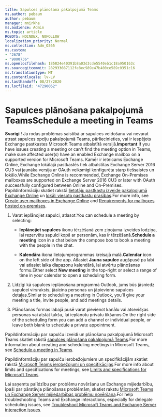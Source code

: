 ```yaml
---
title: Sapulces plānošana pakalpojumā Teams
ms.author: pebaum
author: pebaum
manager: mnirkhe
ms.audience: Admin
ms.topic: article
ROBOTS: NOINDEX, NOFOLLOW
localization_priority: Normal
ms.collection: Adm_O365
ms.custom:
- "2678"
- "9000736"
ms.openlocfilehash: 185024e40391b8a03d3cde5540eb1c18a950163c
ms.sourcegitcommit: 282933087112fe8ec989e47b400ce589c0351c16
ms.translationtype: MT
ms.contentlocale: lv-LV
ms.lasthandoff: 08/27/2020
ms.locfileid: "47290062"
---
```

# <a name="schedule-a-meeting-in-teams"></a><span data-ttu-id="82928-102">Sapulces plānošana pakalpojumā Teams</span><span class="sxs-lookup"><span data-stu-id="82928-102">Schedule a meeting in Teams</span></span>

<span data-ttu-id="82928-103">**Svarīgi** ! Ja rodas problēmas saistībā ar sapulces veidošanu vai nevarat atrast sapulces opciju pakalpojumā Teams, pārliecinieties, vai ir iespējots Exchange pastkastes Microsoft Teams atbalstītā versijā.</span><span class="sxs-lookup"><span data-stu-id="82928-103">**Important** If you have issues creating a meeting or can't find the meeting option in Teams, make sure affected user(s) have an enabled Exchange mailbox on a supported version for Microsoft Teams.</span></span> <span data-ttu-id="82928-104">Kamēr ir ieteicams Exchange Online, Exchange lokālajā pastkastēs tiek atbalstītas Exchange Server 2016 CU3 vai jaunāka versija ar OAuth veiksmīgi konfigurēta starp tiešsaistes un lokālo.</span><span class="sxs-lookup"><span data-stu-id="82928-104">While Exchange Online is recommended, Exchange On-Premises mailboxes are supported on Exchange Server 2016 CU3 or later with OAuth successfully configured between Online and On-Premises.</span></span> <span data-ttu-id="82928-105">Papildinformāciju skatiet rakstā [lietotāju pastkastu izveide pakalpojumā Exchange Online](https://docs.microsoft.com/exchange/recipients-in-exchange-online/create-user-mailboxes) un [lokāli viesoto pastkastu prasības](https://docs.microsoft.com/microsoftteams/exchange-teams-interact#requirements-for-mailboxes-hosted-on-premises).</span><span class="sxs-lookup"><span data-stu-id="82928-105">For more info, see [Create user mailboxes in Exchange Online](https://docs.microsoft.com/exchange/recipients-in-exchange-online/create-user-mailboxes) and [Requirements for mailboxes hosted on-premises](https://docs.microsoft.com/microsoftteams/exchange-teams-interact#requirements-for-mailboxes-hosted-on-premises).</span></span> 

1. <span data-ttu-id="82928-106">Varat ieplānojiet sapulci, atlasot:</span><span class="sxs-lookup"><span data-stu-id="82928-106">You can schedule a meeting by selecting:</span></span>

    - <span data-ttu-id="82928-107">**Ieplānojiet sapulces** ikonu tērzēšanā zem ziņojuma izveides lodziņa, lai rezervētu sapulci kopā ar personām, kas ir tērzēšanā.</span><span class="sxs-lookup"><span data-stu-id="82928-107">**Schedule a meeting** icon in a chat below the compose box to book a meeting with the people in the chat.</span></span>

    - <span data-ttu-id="82928-108">**Kalendāra** ikona lietojumprogrammas kreisajā malā.</span><span class="sxs-lookup"><span data-stu-id="82928-108">**Calendar** icon on the left side of the app.</span></span> <span data-ttu-id="82928-109">Atlasiet **Jauna sapulce** augšpusē pa labi vai atlasiet laika diapazonu kalendārā, lai atvērtu plānošanas formu.</span><span class="sxs-lookup"><span data-stu-id="82928-109">Either select **New meeting** in the top-right or select a range of time in your calendar to open a scheduling form.</span></span>

2. <span data-ttu-id="82928-110">Līdzīgi kā sapulces ieplānošana programmā Outlook, jums būs jāsniedz sapulcei virsraksts, jāaicina personas un jāpievieno sapulces detaļas.</span><span class="sxs-lookup"><span data-stu-id="82928-110">Similar to scheduling a meeting in Outlook, you'll give your meeting a title, invite people, and add meetings details.</span></span>

3. <span data-ttu-id="82928-111">Plānošanas formas labajā pusē varat pievienot kanālu vai atsevišķas personas vai atstāt tukšu, lai ieplānotu privātu tikšanos.</span><span class="sxs-lookup"><span data-stu-id="82928-111">On the right side of the scheduling form you can add a channel or individual people, or leave both blank to schedule a private appointment.</span></span>

<span data-ttu-id="82928-112">Papildinformāciju par sapulču izveidi un plānošanu pakalpojumā Microsoft Teams skatiet rakstā [sapulces plānošana pakalpojumā Teams](https://support.office.com/article/Schedule-a-meeting-in-Teams-943507a9-8583-4c58-b5d2-8ec8265e04e5).</span><span class="sxs-lookup"><span data-stu-id="82928-112">For more information about creating and scheduling meetings in Microsoft Teams, see [Schedule a meeting in Teams](https://support.office.com/article/Schedule-a-meeting-in-Teams-943507a9-8583-4c58-b5d2-8ec8265e04e5).</span></span>

<span data-ttu-id="82928-113">Papildinformāciju par sapulču ierobežojumiem un specifikācijām skatiet rakstā [Microsoft Teams ierobežojumi un specifikācijas](https://docs.microsoft.com/microsoftteams/limits-specifications-teams#meetings-and-calls).</span><span class="sxs-lookup"><span data-stu-id="82928-113">For more info about limits and specifications for meetings, see [Limits and specifications for Microsoft Teams](https://docs.microsoft.com/microsoftteams/limits-specifications-teams#meetings-and-calls).</span></span>

<span data-ttu-id="82928-114">Lai saņemtu palīdzību par problēmu novēršanu un Exchange mijiedarbību, īpaši par pārstāvja plānošanas problēmām, skatiet rakstu [Microsoft Teams un Exchange Server mijiedarbības problēmu novēršana](https://docs.microsoft.com/microsoftteams/troubleshoot/known-issues/teams-exchange-interaction-issue).</span><span class="sxs-lookup"><span data-stu-id="82928-114">For help troubleshooting Teams and Exchange interactions, especially for delegate scheduling issues, see [Troubleshoot Microsoft Teams and Exchange Server interaction issues](https://docs.microsoft.com/microsoftteams/troubleshoot/known-issues/teams-exchange-interaction-issue).</span></span>